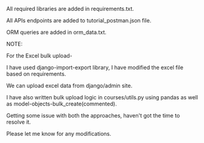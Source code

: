 All required libraries are added in requirements.txt.

All APIs endpoints are added to tutorial_postman.json file.

ORM queries are added in orm_data.txt.



NOTE: 

For the Excel bulk upload- 

I have used django-import-export library, I have modified the excel file based on requirements. 
  
We can upload excel data from django/admin site.

I have also written bulk upload logic in courses/utils.py using pandas as well as model-objects-bulk_create(commented).
  
Getting some issue with both the approaches, haven't got the time to resolve it.



Please let me know for any modifications.
